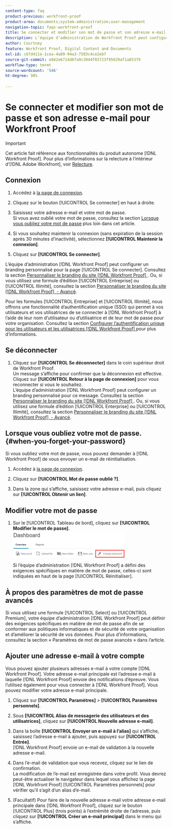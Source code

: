 ```yaml
---
content-type: faq
product-previous: workfront-proof
product-area: documents;system-administration;user-management
navigation-topic: faqs-workfront-proof
title: Se connecter et modifier son mot de passe et son adresse e-mail pour Workfront Proof
description: L’équipe d’administration de Workfront Proof peut configurer un branding personnalisé pour la page Se connecter. Consultez la section « Personnaliser le branding du site Workfront Proof ». Ou, si vous utilisez une formule d’édition Entreprise ou Illimité, consultez la section « Personnaliser le branding du site Workfront Proof - Avancé ».
author: Courtney
feature: Workfront Proof, Digital Content and Documents
exl-id: c67d411e-1cea-4a89-94a3-7503c4ce2eb7
source-git-commit: e842e6714d6fa9c3944f03723f95029af1a85379
workflow-type: tm+mt
source-wordcount: '546'
ht-degree: 98%

---
```


# Se connecter et modifier son mot de passe et son adresse e-mail pour Workfront Proof

>[!IMPORTANT]
>
>Cet article fait référence aux fonctionnalités du produit autonome [!DNL Workfront Proof]. Pour plus d’informations sur la relecture à l’intérieur d’[!DNL Adobe Workfront], voir [Relecture](../../../review-and-approve-work/proofing/proofing.md).

## Connexion


1. Accédez à [la page de connexion](https://app.proofhq.com/login).

1. Cliquez sur le bouton [!UICONTROL Se connecter] en haut à droite.
1. Saisissez votre adresse e-mail et votre mot de passe.\
   Si vous avez oublié votre mot de passe, consultez la section [Lorsque vous oubliez votre mot de passe](#when-you-forget-your-password) plus loin dans cet article.

1. Si vous souhaitez maintenir la connexion (sans expiration de la session après 30 minutes d’inactivité), sélectionnez **[!UICONTROL Maintenir la connexion]**.
1. Cliquez sur **[!UICONTROL Se connecter]**.

L’équipe d’administration [!DNL Workfront Proof] peut configurer un branding personnalisé pour la page [!UICONTROL Se connecter]. Consultez la section [Personnaliser le branding du site  [!DNL Workfront Proof] ](../../../workfront-proof/wp-acct-admin/branding/brand-wp-site.md). Ou, si vous utilisez une formule d’édition [!UICONTROL Entreprise] ou [!UICONTROL Illimité], consultez la section [Personnaliser le branding du site  [!DNL Workfront Proof]  - Avancé](../../../workfront-proof/wp-acct-admin/branding/brand-wp-site-advanced.md).

Pour les formules [!UICONTROL Entreprise] et [!UICONTROL Illimité], nous offrons une fonctionnalité d’authentification unique (SSO) qui permet à vos utilisateurs et vos utilisatrices de se connecter à [!DNL Workfront Proof] à l’aide de leur nom d’utilisateur ou d’utilisatrice et de leur mot de passe pour votre organisation. Consultez la section [Configurer l’authentification unique pour les utilisateurs et les utilisatrices  [!DNL Workfront Proof] ](../../../workfront-proof/wp-acct-admin/account-settings/configure-sso-for-wp-users.md) pour plus d’informations.

## Se déconnecter

1. Cliquez sur **[!UICONTROL Se déconnecter]** dans le coin supérieur droit de Workfront Proof.\
   Un message s’affiche pour confirmer que la déconnexion est effective. Cliquez sur **[!UICONTROL Retour à la page de connexion]** pour vous reconnecter si vous le souhaitez.\
   L’équipe d’administration [!DNL Workfront Proof] peut configurer un branding personnalisé pour ce message. Consultez la section [Personnaliser le branding du site  [!DNL Workfront Proof] ](../../../workfront-proof/wp-acct-admin/branding/brand-wp-site.md). Ou, si vous utilisez une formule d’édition [!UICONTROL Enterprise] ou [!UICONTROL  Illimité], consultez la section [Personnaliser le branding du site  [!DNL Workfront Proof]  - Avancé](../../../workfront-proof/wp-acct-admin/branding/brand-wp-site-advanced.md).

## Lorsque vous oubliez votre mot de passe. {#when-you-forget-your-password}

Si vous oubliez votre mot de passe, vous pouvez demander à [!DNL Workfront Proof] de vous envoyer un e-mail de réinitialisation.


1. Accédez à [la page de connexion](https://app.proofhq.com/login).

1. Cliquez sur **[!UICONTROL Mot de passe oublié ?]**.
1. Dans la zone qui s’affiche, saisissez votre adresse e-mail, puis cliquez sur **[!UICONTROL Obtenir un lien]**.

## Modifier votre mot de passe

1. Sur le [!UICONTROL Tableau de bord], cliquez sur **[!UICONTROL Modifier le mot de passe]**.\
   ![Change_password.png](assets/change-passowrd-350x95.png)\
   Si l’équipe d’administration [!DNL Workfront Proof] a défini des exigences spécifiques en matière de mot de passe, celles-ci sont indiquées en haut de la page [!UICONTROL Réinitialiser].

## À propos des paramètres de mot de passe avancés

Si vous utilisez une formule [!UICONTROL Select] ou [!UICONTROL Premium], votre équipe d’administration [!DNL Workfront Proof] peut définir des exigences spécifiques en matière de mot de passe afin de se conformer aux politiques informatiques et de sécurité de votre organisation et d’améliorer la sécurité de vos données. Pour plus d’informations, consultez la section « Paramètres de mot de passe avancés » dans l’article.

## Ajouter une adresse e-mail à votre compte

Vous pouvez ajouter plusieurs adresses e-mail à votre compte [!DNL Workfront Proof]. Votre adresse e-mail principale est l’adresse e-mail à laquelle [!DNL Workfront Proof] envoie des notifications d’épreuve. Vous l’utilisez également pour vous connecter à [!DNL Workfront Proof]. Vous pouvez modifier votre adresse e-mail principale.

1. Cliquez sur **[!UICONTROL Paramètres]** > **[!UICONTROL Paramètres personnels]**.

1. Sous **[!UICONTROL Alias de messagerie des utilisateurs et des utilisatrices]**, cliquez sur **[!UICONTROL Nouvelle adresse e-mail]**.

1. Dans la boîte **[!UICONTROL Envoyer un e-mail à l’alias]** qui s’affiche, saisissez l’adresse e-mail à ajouter, puis appuyez sur **[!UICONTROL Entrée]**.\
   [!DNL Workfront Proof] envoie un e-mail de validation à la nouvelle adresse e-mail.

1. Dans l’e-mail de validation que vous recevez, cliquez sur le lien de confirmation.\
   La modification de l’e-mail est enregistrée dans votre profil. Vous devrez peut-être actualiser le navigateur dans lequel vous affichez la page [!DNL Workfront Proof] [!UICONTROL Paramètres personnels] pour vérifier qu’il s’agit d’un alias d’e-mail.
1. (Facultatif) Pour faire de la nouvelle adresse e-mail votre adresse e-mail principale dans [!DNL Workfront Proof], cliquez sur le bouton [!UICONTROL Plus] (trois points) à l’extrémité droite de l’adresse, puis cliquez sur **[!UICONTROL Créer un e-mail principal]** dans le menu qui s’affiche.
